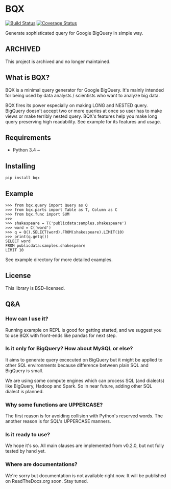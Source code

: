 BQX
=====
[![Build Status](https://img.shields.io/travis/fuller-inc/bqx/master.svg?style=flat-square)](https://travis-ci.org/fuller-inc/bqx)
[![Coverage Status](https://img.shields.io/coveralls/fuller-inc/bqx/master.svg?style=flat-square)](https://coveralls.io/github/fuller-inc/bqx?branch=master)

Generate sophisticated query for Google BigQuery in simple way.

## ARCHIVED

This project is archived and no longer maintained.

## What is BQX?
BQX is a minimal query generator for Google BigQuery.
It's mainly intended for being used by data analysts / scientists
who want to analyze big data.

BQX fires its power especially on making LONG and NESTED query.
BigQuery doesn't accept two or more queries at once so
user has to make views or make terribly nested query.
BQX's features help you make long query preserving high readability.
See example for its features and usage.


## Requirements
 - Python 3.4 ~


## Installing
    pip install bqx


## Example
    >>> from bqx.query import Query as Q
    >>> from bqx.parts import Table as T, Column as C
    >>> from bqx.func import SUM
    >>>
    >>> shakespeare = T('publicdata:samples.shakespeare')
    >>> word = C('word')
    >>> q = Q().SELECT(word).FROM(shakespeare).LIMIT(10)
    >>> print(q.getq())
    SELECT word
    FROM publicdata:samples.shakespeare
    LIMIT 10

See example directory for more detailed examples.


## License
This library is BSD-licensed.


## Q&A

### How can I use it?
Running example on REPL is good for getting started,
and we suggest you to use BQX with front-ends like pandas for next step.



### Is it only for BigQuery? How about MySQL or else?
It aims to generate query excecuted on BigQuery but it might be
applied to other SQL environments because
difference between plain SQL and BigQuery is small.

We are using some compute engines which can process SQL
(and dialects) like BigQuery, Hadoop and Spark.
So in near future, adding other SQL dialect is planned.


### Why some functions are UPPERCASE?
The first reason is for avoiding collision with Python's reserved words.
The another reason is for SQL's UPPERCASE manners.


### Is it ready to use?
We hope it's so.
All main clauses are implemented from v0.2.0, but not fully tested by hand yet.


### Where are documentations?
We're sorry but documentation is not available right now.
It will be published on ReadTheDocs.org soon. Stay tuned.
